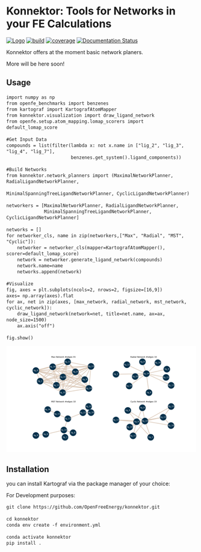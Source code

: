 Konnektor: Tools for Networks in your FE Calculations
====================================================================

[![Logo](https://img.shields.io/badge/OSMF-OpenFreeEnergy-%23002f4a)](https://openfree.energy/)
[![build](https://github.com/OpenFreeEnergy/konnektor/actions/workflows/ci.yaml/badge.svg)](https://github.com/OpenFreeEnergy/konnektor/actions/workflows/ci.yaml)
[![coverage](https://codecov.io/gh/OpenFreeEnergy/konnektor/branch/main/graph/badge.svg)](https://codecov.io/gh/OpenFreeEnergy/konnektor)
[![Documentation Status](https://readthedocs.org/projects/konnektor/badge/?version=latest)](https://konnektor.readthedocs.io/en/latest/?badge=latest)


Konnektor offers at the moment basic network planers. 

More will be here soon!

## Usage
```python3
import numpy as np
from openfe_benchmarks import benzenes
from kartograf import KartografAtomMapper
from konnektor.visualization import draw_ligand_network
from openfe.setup.atom_mapping.lomap_scorers import default_lomap_score

#Get Input Data
compounds = list(filter(lambda x: not x.name in ["lig_2", "lig_3", "lig_4", "lig_7"], 
                        benzenes.get_system().ligand_components))

#Build Networks
from konnektor.network_planners import (MaximalNetworkPlanner, RadialLigandNetworkPlanner, 
                                        MinimalSpanningTreeLigandNetworkPlanner, CyclicLigandNetworkPlanner)

networkers = [MaximalNetworkPlanner, RadialLigandNetworkPlanner,
              MinimalSpanningTreeLigandNetworkPlanner, CyclicLigandNetworkPlanner]

networks = []
for networker_cls, name in zip(networkers,["Max", "Radial", "MST", "Cyclic"]):
    networker = networker_cls(mapper=KartografAtomMapper(), scorer=default_lomap_score)
    network = networker.generate_ligand_network(compounds)
    network.name=name
    networks.append(network)

#Visualize
fig, axes = plt.subplots(ncols=2, nrows=2, figsize=[16,9])
axes= np.array(axes).flat
for ax, net in zip(axes, [max_network, radial_network, mst_network, cyclic_network]):
    draw_ligand_network(network=net, title=net.name, ax=ax, node_size=1500)
    ax.axis("off")
    
fig.show()
```

![](.img/network_layouts.png)


## Installation
you can install Kartograf via the package manager of your choice:

For Development purposes:
```shell
git clone https://github.com/OpenFreeEnergy/konnektor.git

cd konnektor
conda env create -f environment.yml

conda activate konnektor
pip install .
```
